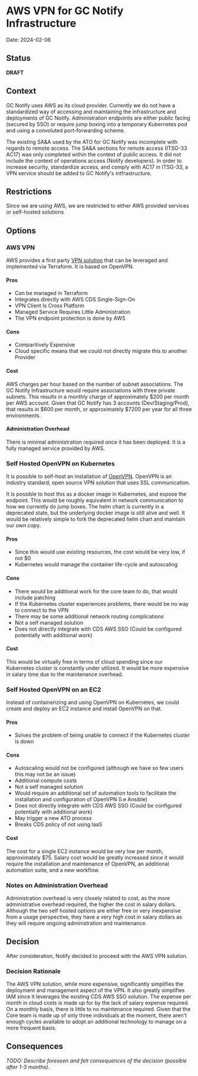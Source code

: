 # AWS VPN for GC Notify Infrastructure
Date: 2024-02-06

## Status

**DRAFT**

## Context

GC Notify uses AWS as its cloud provider. Currently we do not have a standardized way of accessing and maintaining the infrastructure and deployments of GC Notify. Administration endpoints are either public facing (secured by SSO) or require jump boxing into a temporary Kubernetes pod and using a convoluted port-forwarding scheme. 

The existing SA&A used by the ATO for GC Notify was  incomplete with regards to remote access. The SA&A sections for remote access (ITSG-33 AC17) was only completed within the context of public access. It did not include the context of operations access (Notify developers). In order to increase security, standardize access, and comply with AC17 in ITSG-33, a VPN service should be added to GC Notify's intfrastructure. 

## Restrictions

Since we are using AWS, we are restricted to either AWS provided services or self-hosted solutions

## Options

### AWS VPN

AWS provides a first party [VPN solution](https://aws.amazon.com/vpn/) that can be leveraged and implemented via Terraform. It is based on OpenVPN.

#### Pros

- Can be managed in Terraform
- Integrates directly with AWS CDS Single-Sign-On
- VPN Client Is Cross Platform
- Managed Service Requires Little Administration
- The VPN endpoint protection is done by AWS

#### Cons

- Comparitively Expensive
- Cloud specific means that we could not directly migrate this to another Provider

#### Cost

AWS charges per hour based on the number of subnet associations. The GC Notify Infrastructure would require associations with three private subnets. This results in a monthly charge of approximately $200 per month per AWS account. Given that GC Notify has 3 accounts (Dev/Staging/Prod), that results in $600 per month, or approximately $7200 per year for all three environments.

#### Administration Overhead

There is minimal administration required once it has been deployed. It is a fully managed service provided by AWS.

### Self Hosted OpenVPN on Kubernetes

It is possible to self-host an installation of [OpenVPN](https://openvpn.net/). OpenVPN is an industry standard, open source VPN solution that uses SSL communication. 

It is possible to host this as a docker image in Kubernetes, and expose the endpoint. This would be roughly equivalent in network communication to how we currently do jump boxes. The helm chart is currently in a deprecated state, but the underlying docker image is still alive and well. It would be relatively simple to fork the deprecated helm chart and maintain our own copy.

#### Pros
- Since this would use existing resources, the cost would be very low, if not $0
- Kubernetes would manage the container life-cycle and autoscaling

#### Cons
- There would be additional work for the core team to do, that would include patching
- If the Kubernetes cluster experiences problems, there would be no way to connect to the VPN
- There may be some additional network routing complications
- Not a self managed solution
- Does not directly integrate with CDS AWS SSO (Could be configured potentially with additional work)

#### Cost

This would be virtually free in terms of cloud spending since our Kubernetes cluster is constantly under utilized. It would be more expensive in salary time due to the maintenance overhead.

### Self Hosted OpenVPN on an EC2

Instead of containerizing and using OpenVPN on Kubernetes, we could create and deploy an EC2 instance and install OpenVPN on that.

#### Pros
- Solves the problem of being unable to connect if the Kubernetes cluster is down

#### Cons
- Autoscaling would not be configured (although we have so few users this may not be an issue)
- Additional compute costs
- Not a self managed solution
- Would require an additional set of automation tools to facilitate the installation and configuration of OpenVPN (I.e Ansible)
- Does not directly integrate with CDS AWS SSO (Could be configured potentially with additional work)
- May trigger a new ATO process
- Breaks CDS policy of not using IaaS

#### Cost
The cost for a single EC2 instance would be very low per month, approximately $75. Salary cost would be greatly increased since it would require the installation and maintenance of OpenVPN, an additional automation suite, and a new workflow.

### Notes on Administration Overhead

Administration overhead is very closely related to cost, as the more administrative overhead required, the higher the cost in salary dollars. Although the two self hosted options are either free or very inexpensive from a usage perspective, they have a very high cost in salary dollars as they will require ongoing administration and maintenance.

## Decision

After consideration, Notify decided to proceed with the AWS VPN solution. 

### Decision Rationale

The AWS VPN solution, while more expensive, significantly simplifies the deployment and management aspect of the VPN. It also greatly simplifies IAM since it leverages the existing CDS AWS SSO solution. The expense per month in cloud costs is made up for by the lack of salary expense required. On a monthly basis, there is little to no maintenance required. Given that the Core team is made up of only three individuals at the moment, there aren't enough cycles available to adopt an additional technology to manage on a more frequent basis.

## Consequences

_TODO: Describe foreseen and felt consequences of the decision (possible after 1-3 months)._
